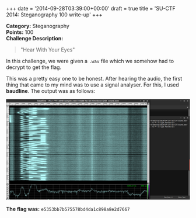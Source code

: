 +++
date = '2014-09-28T03:39:00+00:00'
draft = true
title = 'SU-CTF 2014: Steganography 100 write-up'
+++

**Category:** Steganography\
**Points:** 100\
**Challenge Description:**

> "Hear With Your Eyes"

In this challenge, we were given a `.wav` file which we somehow had to decrypt to get the flag.

This was a pretty easy one to be honest. After hearing the audio, the first thing that came to my mind was to use a signal analyser. For this, I used **baudline**. The output was as follows:

[![](images/image-1.png)](images/image-1.png)

**The flag was:** `e5353bb7b575578bd4da1c898a8e2d7667`
